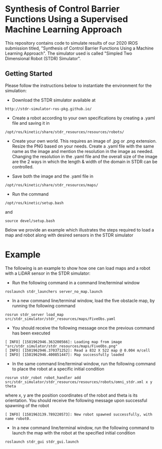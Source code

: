 # Synthesis of Control Barrier Functions Using a Supervised Machine Learning Approach

This repository contains code to simulate results of our 2020 IROS submission titled, "Synthesis of Control Barrier Functions Using a Machine Learning Approach". The simulator used is called "Simpled Two Dimensional Robot (STDR) Simulator". 

## Getting Started
Please follow the instructions below to instantiate the environment for the simulation:

* Download the STDR simulator available at 
```
http://stdr-simulator-ros-pkg.github.io/
```

* Create a robot according to your own specifications by creating a .yaml file and saving it in 
```
/opt/ros/kinetic/share/stdr_resources/resources/robots/
```

* Create your own world. This requires an image of .jpg or .png extension. Resize the PNG based on your needs. Create a .yaml file with the same name as the image and mention the resolution in the image as needed. Changing the resolution in the .yaml file and the overall size of the image are the 2 ways in which the length & width of the domain in STDR can be controlled.

* Save both the image and the .yaml file in 
```
/opt/ros/kinetic/share/stdr_resources/maps/
```

* Run the command
```
/opt/ros/kinetic/setup.bash 
```
and 
```
source devel/setup.bash
```

Below we provide an example which illustrates the steps required to load a map and robot along with desired sensors in the STDR simulator

# Example
The following is an example to show how one can load maps and a robot with a LiDAR sensor in the STDR simulator:

* Run the following command in a command line/terminal window
```
roslaunch stdr_launchers server_no_map.launch
```

* In a new command line/terminal window, load the five obstacle map, by running the following command
```
rosrun stdr_server load_map src/stdr_simulator/stdr_resources/maps/FiveObs.yaml
```

* You should receive the following message once the previous command has been executed
```
[ INFO] [1581962946.363200566]: Loading map from image "src/stdr_simulator/stdr_resources/maps/FiveObs.png"
[ INFO] [1581962946.370371252]: Read a 832 X 522 map @ 0.004 m/cell
[ INFO] [1581962946.400851447]: Map successfully loaded
```

* In the same command line/terminal window, run the following command to place the robot at a specific initial condition
```
rosrun stdr_robot robot_handler add src/stdr_simulator/stdr_resources/resources/robots/omni_stdr.xml x y theta
```
where x, y are the position coordinates of the robot and theta is its orientation. You should receive the following message upon successful spawning of the robot
```
[ INFO] [1581963139.789220573]: New robot spawned successfully, with name robot0.
```

* In a new command line/terminal window, run the following command to launch the map with the robot at the specified initial condition
```
roslaunch stdr_gui stdr_gui.launch
```
